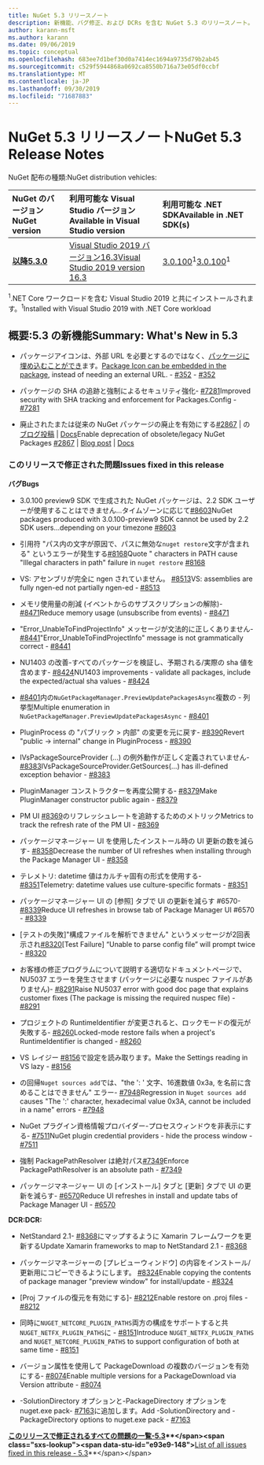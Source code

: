 ```yaml
---
title: NuGet 5.3 リリースノート
description: 新機能、バグ修正、および DCRs を含む NuGet 5.3 のリリースノート。
author: karann-msft
ms.author: karann
ms.date: 09/06/2019
ms.topic: conceptual
ms.openlocfilehash: 683ee7d1bef30d0a7414ec1694a9735d79b2ab45
ms.sourcegitcommit: c529f5944868a0692ca8550b716a73e05df0ccbf
ms.translationtype: MT
ms.contentlocale: ja-JP
ms.lasthandoff: 09/30/2019
ms.locfileid: "71687883"
---
```

# <a name="nuget-53-release-notes"></a><span data-ttu-id="e93e9-103">NuGet 5.3 リリースノート</span><span class="sxs-lookup"><span data-stu-id="e93e9-103">NuGet 5.3 Release Notes</span></span>

<span data-ttu-id="e93e9-104">NuGet 配布の種類:</span><span class="sxs-lookup"><span data-stu-id="e93e9-104">NuGet distribution vehicles:</span></span>

| <span data-ttu-id="e93e9-105">NuGet のバージョン</span><span class="sxs-lookup"><span data-stu-id="e93e9-105">NuGet version</span></span> | <span data-ttu-id="e93e9-106">利用可能な Visual Studio バージョン</span><span class="sxs-lookup"><span data-stu-id="e93e9-106">Available in Visual Studio version</span></span>| <span data-ttu-id="e93e9-107">利用可能な .NET SDK</span><span class="sxs-lookup"><span data-stu-id="e93e9-107">Available in .NET SDK(s)</span></span>|
|:---|:---|:---|
| [<span data-ttu-id="e93e9-108">**以降**</span><span class="sxs-lookup"><span data-stu-id="e93e9-108">**5.3.0**</span></span>](https://nuget.org/downloads) | [<span data-ttu-id="e93e9-109">Visual Studio 2019 バージョン16.3</span><span class="sxs-lookup"><span data-stu-id="e93e9-109">Visual Studio 2019 version 16.3</span></span>](https://visualstudio.microsoft.com/downloads/) | <span data-ttu-id="e93e9-110">[3.0.100](https://dotnet.microsoft.com/download/dotnet-core/3.0)<sup>1</sup></span><span class="sxs-lookup"><span data-stu-id="e93e9-110">[3.0.100](https://dotnet.microsoft.com/download/dotnet-core/3.0)<sup>1</sup></span></span> |

<span data-ttu-id="e93e9-111"><sup>1</sup>.NET Core ワークロードを含む Visual Studio 2019 と共にインストールされます。</span><span class="sxs-lookup"><span data-stu-id="e93e9-111"><sup>1</sup>Installed with Visual Studio 2019 with .NET Core workload</span></span>

## <a name="summary-whats-new-in-53"></a><span data-ttu-id="e93e9-112">概要:5.3 の新機能</span><span class="sxs-lookup"><span data-stu-id="e93e9-112">Summary: What's New in 5.3</span></span>

* <span data-ttu-id="e93e9-113">パッケージアイコンは、外部 URL を必要とするのではなく、[パッケージに埋め込むことができ](../reference/msbuild-targets.md#packing-an-icon-image-file)ます。</span><span class="sxs-lookup"><span data-stu-id="e93e9-113">[Package Icon can be embedded in the package](../reference/msbuild-targets.md#packing-an-icon-image-file), instead of needing an external URL.</span></span><span data-ttu-id="e93e9-114"> - [#352](https://github.com/NuGet/Home/issues/352)</span><span class="sxs-lookup"><span data-stu-id="e93e9-114"> - [#352](https://github.com/NuGet/Home/issues/352)</span></span>

* <span data-ttu-id="e93e9-115">パッケージの SHA の追跡と強制によるセキュリティ強化- [#7281](https://github.com/NuGet/Home/issues/7281)</span><span class="sxs-lookup"><span data-stu-id="e93e9-115">Improved security with SHA tracking and enforcement for Packages.Config - [#7281](https://github.com/NuGet/Home/issues/7281)</span></span>

* <span data-ttu-id="e93e9-116">廃止されたまたは従来の NuGet パッケージの廃止を有効にする[#2867](https://github.com/NuGet/Home/issues/2867) |  の[ブログ投稿](https://devblogs.microsoft.com/nuget/deprecating-packages-on-nuget-org/) | [Docs](https://docs.microsoft.com/en-us/nuget/nuget-org/deprecate-packages)</span><span class="sxs-lookup"><span data-stu-id="e93e9-116">Enable deprecation of obsolete/legacy NuGet Packages [#2867](https://github.com/NuGet/Home/issues/2867) | [Blog post](https://devblogs.microsoft.com/nuget/deprecating-packages-on-nuget-org/) | [Docs](https://docs.microsoft.com/en-us/nuget/nuget-org/deprecate-packages)</span></span>

### <a name="issues-fixed-in-this-release"></a><span data-ttu-id="e93e9-117">このリリースで修正された問題</span><span class="sxs-lookup"><span data-stu-id="e93e9-117">Issues fixed in this release</span></span>

<span data-ttu-id="e93e9-118">**バグ**</span><span class="sxs-lookup"><span data-stu-id="e93e9-118">**Bugs**</span></span>

* <span data-ttu-id="e93e9-119">3\.0.100 preview9 SDK で生成された NuGet パッケージは、2.2 SDK ユーザーが使用することはできません...タイムゾーンに応じて[#8603](https://github.com/NuGet/Home/issues/8603)</span><span class="sxs-lookup"><span data-stu-id="e93e9-119">NuGet packages produced with 3.0.100-preview9 SDK cannot be used by 2.2 SDK users...depending on your timezone [#8603](https://github.com/NuGet/Home/issues/8603)</span></span>

* <span data-ttu-id="e93e9-120">引用符 "パス内の文字が原因で、パスに無効な`nuget restore`文字が含まれる" というエラーが発生する[#8168](https://github.com/NuGet/Home/issues/8168)</span><span class="sxs-lookup"><span data-stu-id="e93e9-120">Quote " characters in PATH cause "Illegal characters in path" failure in `nuget restore` [#8168](https://github.com/NuGet/Home/issues/8168)</span></span>

* <span data-ttu-id="e93e9-121">VS: アセンブリが完全に ngen されていません。 [#8513](https://github.com/NuGet/Home/issues/8513)</span><span class="sxs-lookup"><span data-stu-id="e93e9-121">VS: assemblies are fully ngen-ed not partially ngen-ed - [#8513](https://github.com/NuGet/Home/issues/8513)</span></span>

* <span data-ttu-id="e93e9-122">メモリ使用量の削減 (イベントからのサブスクリプションの解除)- [#8471](https://github.com/NuGet/Home/issues/8471)</span><span class="sxs-lookup"><span data-stu-id="e93e9-122">Reduce memory usage (unsubscribe from events) - [#8471](https://github.com/NuGet/Home/issues/8471)</span></span>

* <span data-ttu-id="e93e9-123">"Error_UnableToFindProjectInfo" メッセージが文法的に正しくありません- [#8441](https://github.com/NuGet/Home/issues/8441)</span><span class="sxs-lookup"><span data-stu-id="e93e9-123">"Error_UnableToFindProjectInfo" message is not grammatically correct - [#8441](https://github.com/NuGet/Home/issues/8441)</span></span>

* <span data-ttu-id="e93e9-124">NU1403 の改善-すべてのパッケージを検証し、予期される/実際の sha 値を含めます- [#8424](https://github.com/NuGet/Home/issues/8424)</span><span class="sxs-lookup"><span data-stu-id="e93e9-124">NU1403 improvements - validate all packages, include the expected/actual sha values - [#8424](https://github.com/NuGet/Home/issues/8424)</span></span>

* <span data-ttu-id="e93e9-125">[#8401](https://github.com/NuGet/Home/issues/8401)内の`NuGetPackageManager.PreviewUpdatePackagesAsync`複数の - 列挙型</span><span class="sxs-lookup"><span data-stu-id="e93e9-125">Multiple enumeration in `NuGetPackageManager.PreviewUpdatePackagesAsync` - [#8401](https://github.com/NuGet/Home/issues/8401)</span></span>

* <span data-ttu-id="e93e9-126">PluginProcess の "パブリック > 内部" の変更を元に戻す- [#8390](https://github.com/NuGet/Home/issues/8390)</span><span class="sxs-lookup"><span data-stu-id="e93e9-126">Revert "public -> internal" change in PluginProcess - [#8390](https://github.com/NuGet/Home/issues/8390)</span></span>

* <span data-ttu-id="e93e9-127">IVsPackageSourceProvider (...) の例外動作が正しく定義されていません- [#8383](https://github.com/NuGet/Home/issues/8383)</span><span class="sxs-lookup"><span data-stu-id="e93e9-127">IVsPackageSourceProvider.GetSources(…) has ill-defined exception behavior - [#8383](https://github.com/NuGet/Home/issues/8383)</span></span>

* <span data-ttu-id="e93e9-128">PluginManager コンストラクターを再度公開する- [#8379](https://github.com/NuGet/Home/issues/8379)</span><span class="sxs-lookup"><span data-stu-id="e93e9-128">Make PluginManager constructor public again - [#8379](https://github.com/NuGet/Home/issues/8379)</span></span>

* <span data-ttu-id="e93e9-129">PM UI [#8369](https://github.com/NuGet/Home/issues/8369)のリフレッシュレートを追跡するためのメトリック</span><span class="sxs-lookup"><span data-stu-id="e93e9-129">Metrics to track the refresh rate of the PM UI - [#8369](https://github.com/NuGet/Home/issues/8369)</span></span>

* <span data-ttu-id="e93e9-130">パッケージマネージャー UI を使用したインストール時の UI 更新の数を減らす- [#8358](https://github.com/NuGet/Home/issues/8358)</span><span class="sxs-lookup"><span data-stu-id="e93e9-130">Decrease the number of UI refreshes when installing through the Package Manager UI - [#8358](https://github.com/NuGet/Home/issues/8358)</span></span>

* <span data-ttu-id="e93e9-131">テレメトリ: datetime 値はカルチャ固有の形式を使用する- [#8351](https://github.com/NuGet/Home/issues/8351)</span><span class="sxs-lookup"><span data-stu-id="e93e9-131">Telemetry:  datetime values use culture-specific formats - [#8351](https://github.com/NuGet/Home/issues/8351)</span></span>

* <span data-ttu-id="e93e9-132">パッケージマネージャー UI の [参照] タブで UI の更新を減らす #6570- [#8339](https://github.com/NuGet/Home/issues/8339)</span><span class="sxs-lookup"><span data-stu-id="e93e9-132">Reduce UI refreshes in browse tab of Package Manager UI #6570 - [#8339](https://github.com/NuGet/Home/issues/8339)</span></span>

* <span data-ttu-id="e93e9-133">[テストの失敗]"構成ファイルを解析できません" というメッセージが2回表示され[#8320](https://github.com/NuGet/Home/issues/8320)</span><span class="sxs-lookup"><span data-stu-id="e93e9-133">[Test Failure] “Unable to parse config file” will prompt twice - [#8320](https://github.com/NuGet/Home/issues/8320)</span></span>

* <span data-ttu-id="e93e9-134">お客様の修正プログラムについて説明する適切なドキュメントページで、NU5037 エラーを発生させます (パッケージに必要な nuspec ファイルがありません)- [#8291](https://github.com/NuGet/Home/issues/8291)</span><span class="sxs-lookup"><span data-stu-id="e93e9-134">Raise NU5037 error with good doc page that explains customer fixes (The package is missing the required nuspec file) - [#8291](https://github.com/NuGet/Home/issues/8291)</span></span>

* <span data-ttu-id="e93e9-135">プロジェクトの RuntimeIdentifier が変更されると、ロックモードの復元が失敗する- [#8260](https://github.com/NuGet/Home/issues/8260)</span><span class="sxs-lookup"><span data-stu-id="e93e9-135">Locked-mode restore fails when a project's RuntimeIdentifier is changed - [#8260](https://github.com/NuGet/Home/issues/8260)</span></span>

* <span data-ttu-id="e93e9-136">VS レイジー [#8156](https://github.com/NuGet/Home/issues/8156)で設定を読み取ります。</span><span class="sxs-lookup"><span data-stu-id="e93e9-136">Make the Settings reading in VS lazy - [#8156](https://github.com/NuGet/Home/issues/8156)</span></span>

* <span data-ttu-id="e93e9-137">の回帰`Nuget sources add`では、"the ': ' 文字、16進数値 0x3a, を名前に含めることはできません" エラー- [#7948](https://github.com/NuGet/Home/issues/7948)</span><span class="sxs-lookup"><span data-stu-id="e93e9-137">Regression in `Nuget sources add` causes "The ':' character, hexadecimal value 0x3A, cannot be included in a name" errors - [#7948](https://github.com/NuGet/Home/issues/7948)</span></span>

* <span data-ttu-id="e93e9-138">NuGet プラグイン資格情報プロバイダー-プロセスウィンドウを非表示にする- [#7511](https://github.com/NuGet/Home/issues/7511)</span><span class="sxs-lookup"><span data-stu-id="e93e9-138">NuGet plugin credential providers - hide the process window - [#7511](https://github.com/NuGet/Home/issues/7511)</span></span>

* <span data-ttu-id="e93e9-139">強制 PackagePathResolver は絶対パス[#7349](https://github.com/NuGet/Home/issues/7349)</span><span class="sxs-lookup"><span data-stu-id="e93e9-139">Enforce PackagePathResolver is an absolute path - [#7349](https://github.com/NuGet/Home/issues/7349)</span></span>

* <span data-ttu-id="e93e9-140">パッケージマネージャー UI の [インストール] タブと [更新] タブで UI の更新を減らす- [#6570](https://github.com/NuGet/Home/issues/6570)</span><span class="sxs-lookup"><span data-stu-id="e93e9-140">Reduce UI refreshes in install and update tabs of Package Manager UI - [#6570](https://github.com/NuGet/Home/issues/6570)</span></span>

<span data-ttu-id="e93e9-141">**DCR:**</span><span class="sxs-lookup"><span data-stu-id="e93e9-141">**DCR:**</span></span>

* <span data-ttu-id="e93e9-142">NetStandard 2.1- [#8368](https://github.com/NuGet/Home/issues/8368)にマップするように Xamarin フレームワークを更新する</span><span class="sxs-lookup"><span data-stu-id="e93e9-142">Update Xamarin frameworks to map to NetStandard 2.1 - [#8368](https://github.com/NuGet/Home/issues/8368)</span></span>

* <span data-ttu-id="e93e9-143">パッケージマネージャーの [プレビューウィンドウ] の内容をインストール/更新用にコピーできるようにします。 [#8324](https://github.com/NuGet/Home/issues/8324)</span><span class="sxs-lookup"><span data-stu-id="e93e9-143">Enable copying the contents of package manager "preview window" for install/update - [#8324](https://github.com/NuGet/Home/issues/8324)</span></span>

* <span data-ttu-id="e93e9-144">[Proj ファイルの復元を有効にする]- [#8212](https://github.com/NuGet/Home/issues/8212)</span><span class="sxs-lookup"><span data-stu-id="e93e9-144">Enable restore on .proj files - [#8212](https://github.com/NuGet/Home/issues/8212)</span></span>

* <span data-ttu-id="e93e9-145">同時に`NUGET_NETCORE_PLUGIN_PATHS`両方の構成をサポートすると共`NUGET_NETFX_PLUGIN_PATHS`に - [#8151](https://github.com/NuGet/Home/issues/8151)</span><span class="sxs-lookup"><span data-stu-id="e93e9-145">Introduce `NUGET_NETFX_PLUGIN_PATHS` and `NUGET_NETCORE_PLUGIN_PATHS` to support configuration of both at same time - [#8151](https://github.com/NuGet/Home/issues/8151)</span></span>

* <span data-ttu-id="e93e9-146">バージョン属性を使用して PackageDownload の複数のバージョンを有効にする- [#8074](https://github.com/NuGet/Home/issues/8074)</span><span class="sxs-lookup"><span data-stu-id="e93e9-146">Enable multiple versions for a PackageDownload via Version attribute - [#8074](https://github.com/NuGet/Home/issues/8074)</span></span>

* <span data-ttu-id="e93e9-147">-SolutionDirectory オプションと-PackageDirectory オプションを nuget.exe pack- [#7163](https://github.com/NuGet/Home/issues/7163)に追加します。</span><span class="sxs-lookup"><span data-stu-id="e93e9-147">Add -SolutionDirectory and -PackageDirectory options to nuget.exe pack - [#7163](https://github.com/NuGet/Home/issues/7163)</span></span>

<span data-ttu-id="e93e9-148">**[このリリースで修正されるすべての問題の一覧-5.3](https://github.com/nuget/home/issues?q=is%3Aissue+is%3Aclosed+milestone%3A%225.3")**</span><span class="sxs-lookup"><span data-stu-id="e93e9-148">**[List of all issues fixed in this release - 5.3](https://github.com/nuget/home/issues?q=is%3Aissue+is%3Aclosed+milestone%3A%225.3")**</span></span>
